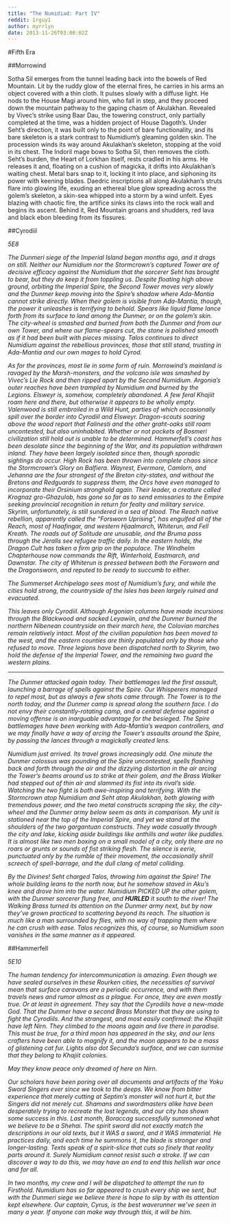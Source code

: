 ```yaml
---
title: "The Numidiad: Part IV"
reddit: 1rguy1
author: myrrlyn
date: 2013-11-26T03:00:02Z
---
```


#Fifth Era

##Morrowind

Sotha Sil emerges from the tunnel leading back into the bowels of Red Mountain. Lit by the ruddy glow of the eternal fires, he carries in his arms an object covered with a thin cloth. It pulses slowly with a diffuse light. He nods to the House Magi around him, who fall in step, and they proceed down the mountain pathway to the gaping chasm of Akulakhan. Revealed by Vivec’s strike using Baar Dau, the towering construct, only partially completed at the time, was a hidden project of House Dagoth’s. Under Seht’s direction, it was built only to the point of bare functionality, and its bare skeleton is a stark contrast to Numidium’s gleaming golden skin. The procession winds its way around Akulakhan’s skeleton, stopping at the void in its chest. The Indoril mage bows to Sotha Sil, then removes the cloth. Seht’s burden, the Heart of Lorkhan itself, rests cradled in his arms. He releases it and, floating on a cushion of magicka, it drifts into Akulakhan’s waiting chest. Metal bars snap to it, locking it into place, and siphoning its power with keening blades. Daedric inscriptions all along Akulakhan’s struts flare into glowing life, exuding an ethereal blue glow spreading across the golem’s skeleton, a skin-sea whipped into a storm by a wind unfelt. Eyes blazing with chaotic fire, the artifice sinks its claws into the rock wall and begins its ascent. Behind it, Red Mountain groans and shudders, red lava and black ebon bleeding from its fissures.

##Cyrodiil

*5E8*

*The Dunmeri siege of the Imperial Island began months ago, and it drags on still. Neither our Numidium nor the Stormcrown’s captured Tower are of decisive efficacy against the Numidium that the sorcerer Seht has brought to bear, but they do keep it from toppling us. Despite floating high above ground, orbiting the Imperial Spire, the Second Tower moves very slowly and the Dunmer keep moving into the Spire’s shadow where Ada-Mantia cannot strike directly. When their golem is visible from Ada-Mantia, though, the power it unleashes is terrifying to behold. Spears like liquid flame lance forth from its surface to land among the Dunmer, or on the golem’s skin. The city-wheel is smashed and burned from both the Dunmer and from our own Tower, and where our flame-spears cut, the stone is polished smooth as if it had been built with pieces missing. Talos continues to direct Numidium against the rebellious provinces, those that still stand, trusting in Ada-Mantia and our own mages to hold Cyrod.*

*As for the provinces, most lie in some form of ruin. Morrowind’s mainland is ravaged by the Marsh-monsters, and the volcano isle was smashed by Vivec’s Lie Rock and then ripped apart by the Second Numidium. Argonia’s outer reaches have been trampled by Numidium and burned by the Legions. Elsweyr is, somehow, completely abandoned. A few feral Khajiit roam here and there, but otherwise it appears to be wholly empty. Valenwood is still embroiled in a Wild Hunt, parties of which occasionally spill over the border into Cyrodiil and Elsweyr. Dragon-scouts soaring above the wood report that Falinesti and the other graht-oaks still roam uncontested, but also uninhabited. Whether or not pockets of Bosmeri civilization still hold out is unable to be determined. Hammerfell’s coast has been desolate since the beginning of the War, and its population withdrawn inland. They have been largely isolated since then, though sporadic sightings do occur. High Rock has been thrown into complete chaos since the Stormcrown’s Glory on Balfiera. Wayrest, Evermore, Camlorn, and Jehanna are the four strongest of the Breton city-states, and without the Bretons and Redguards to suppress them, the Orcs have even managed to incorporate their Orsinium stronghold again. Their leader, a creature called Krognaz gro-Ghazulob, has gone so far as to send emissaries to the Empire seeking provincial recognition in return for fealty and military service. Skyrim, unfortunately, is still sundered in a sea of blood. The Reach native rebellion, apparently called the “Forsworn Uprising”, has engulfed all of the Reach, most of Haafingar, and western Hjaalmarch, Whiterun, and Fell Kreath. The roads out of Solitude are unusable, and the Bruma pass through the Jeralls see refugee traffic daily. In the eastern holds, the Dragon Cult has taken a firm grip on the populace. The Windhelm Chapterhouse now commands the Rift, Winterhold, Eastmarch, and Dawnstar. The city of Whiterun is pressed between both the Forsworn and the Dragonsworn, and reputed to be ready to succumb to either.*

*The Summerset Archipelago sees most of Numidium’s fury, and while the cities hold strong, the countryside of the Isles has been largely ruined and evacuated.*

*This leaves only Cyrodiil. Although Argonian columns have made incursions through the Blackwood and sacked Leyawiin, and the Dunmer burned the northern Nibenean countryside on their march here, the Colovian marches remain relatively intact. Most of the civilian population has been moved to the west, and the eastern counties are thinly populated only by those who refused to move. Three legions have been dispatched north to Skyrim, two hold the defense of the Imperial Tower, and the remaining two guard the western plains.*

____

*The Dunmer attacked again today. Their battlemages led the first assault, launching a barrage of spells against the Spire. Our Whisperers managed to repel most, but as always a few shots came through. The Tower is to the north today, and the Dunmer camp is spread along the southern face. I do not envy their constantly-rotating camp, and a central defense against a moving offense is an inarguable advantage for the besieged. The Spire battlemages have been working with Ada-Mantia’s weapon controllers, and we may finally have a way of arcing the Tower’s assaults around the Spire, by passing the lances through a magickally created lens.*

*Numidium just arrived. Its travel grows increasingly odd. One minute the Dunmer colossus was pounding at the Spire uncontested, spells flashing back and forth through the air and the dizzying distortion in the air arcing the Tower’s beams around us to strike at their golem, and the Brass Walker had stepped out of thin air and slammed its fist into its rival’s side. Watching the two fight is both awe-inspiring and terrifying. With the Stormcrown atop Numidium and Seht atop Akulakhan, both glowing with tremendous power, and the two metal constructs scraping the sky, the city-wheel and the Dunmer army below seem as ants in comparison. My unit is stationed near the top of the Imperial Spire, and yet we stand at the shoulders of the two gargantuan constructs. They wade casually through the city and lake, kicking aside buildings like anthills and water like puddles. It is almost like two men boxing on a small model of a city, only there are no roars or grunts or sounds of fist striking flesh. The silence is eerie, punctuated only by the rumble of their movement, the occasionally shrill screech of spell-barrage, and the dull clang of metal colliding.*

*By the Divines! Seht charged Talos, throwing him against the Spire! The whole building leans to the north now, but he somehow staved in Aku’s knee and drove him into the water. Numidium PICKED UP the other golem, with the Dunmer sorcerer flung free, and* ***HURLED*** *it south to the river! The Walking Brass turned its attention on the Dunmer army next, but by now they’ve grown practiced to scattering beyond its reach. The situation is much like a man surrounded by flies, with no way of trapping them where he can crush with ease. Talos recognizes this, of course, so Numidium soon vanishes in the same manner as it appeared.*

##Hammerfell

*5E10*

*The human tendency for intercommunication is amazing. Even though we have sealed ourselves in these Rourken cities, the necessities of survival mean that surface caravans are a periodic occurrence, and with them travels news and rumor almost as a plague. For once, they are even mostly true. Or at least in agreement. They say that the Cyrodiils have a new-made God. That the Dunmer have a second Brass Monster that they are using to fight the Cyrodiils. And the strangest, and most easily confirmed: the Khajiit have left Nirn. They climbed to the moons again and live there in paradise. This must be true, for a third moon has appeared in the sky, and our lens crafters have been able to magnify it, and the moon appears to be a mass of glistening cat fur. Lights also dot Secunda’s surface, and we can surmise that they belong to Khajiit colonies.*

*May they know peace only dreamed of here on Nirn.*

*Our scholars have been poring over all documents and artifacts of the Yoku Sword Singers ever since we took to the deeps. We know from bitter experience that merely cutting at Septim’s monster will not hurt it, but the Singers did not merely cut. Shamans and swordmasters alike have been desperately trying to recreate the lost legends, and our city has shown some success in this. Last month, Boraccag successfully summoned what we believe to be a Shehai. The spirit sword did not exactly match the descriptions in our old texts, but it WAS a sword, and it WAS immaterial. He practices daily, and each time he summons it, the blade is stronger and longer-lasting. Texts speak of a spirit-slice that cuts so finely that reality parts around it. Surely Numidium cannot resist such a stroke. If we can discover a way to do this, we may have an end to end this hellish war once and for all.*

*In two months, my crew and I will be dispatched to attempt the run to Firsthold. Numidium has so far appeared to crush every ship we sent, but with the Dunmeri siege we believe there is hope to slip by with its attention kept elsewhere. Our captain, Cyrus, is the best waverunner we’ve seen in many a year. If anyone can make way through this, it will be him.*
